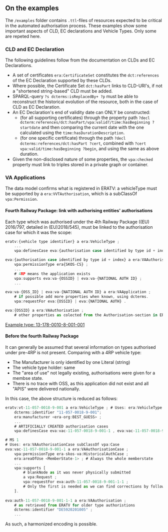 ## On the examples

The `/examples` folder contains `.ttl`-files of resources expected to be critical in the automated authorisation process. These examples show some important aspects of CLD, EC declarations and Vehicle Types. Only some are repeted here.

### CLD and EC Declaration

The following guidelines follow from the documentation on CLDs and EC Declarations.

- A set of certificates `era:CertificateSet` constitutes the `dct:references` of the EC Declaration supported by these CLDs.
- Where possible, the Certificate Set `dct:hasPart` links to CLD-URI's, if not a "shortened string-based" CLD must be added.
- SPARQL-query `?s dcterms:isReplacedBy+ ?p` must be able to reconstruct the historical evolution of the resource, both in the case of CLD as EC Declaration.
- An EC Declaration's end of validity date can ONLY be constructed:
  - (for all supporting certificates) through the property path `?decl dcterm:references/dct:hasPart/vpa:valid?/time:hasBeginning ?startdate` and then comparing the current date with the one calculated using the `time:hasDurationDescription`.
  - (for one specific certificate) through the path `?decl dcterms:references/dct:hasPart ?cert`, combined with `?cert vpa:valid/time:hasBeginning ?begin`, and using the same as above duration.
- Given the non-disclosed nature of some properties, the `vpa:checked` property must link to triples stored in a private graph or container.

### VA Applications

The data model confirms what is registered in ERATV: a vehicleType must be supported by a `era:VVTAuthorisation`, which is a subClassOf `vpa:Permission`. 

#### Fourth Railway Package: link with authorising entities' authorisations

Each type which was authorised under the 4th Railway Package ((EU) 2016/797, detailed in (EU)2018/545), must be linked to the authorisation case for which it was the scope:

```js
eratv:{vehicle type identifier} a era:VehicleType ;
    ...
    vpa:definesCase eva:{authorisation case identified by type id + index} , ... ;

eva:{authorisation case identified by type id + index} a era:VAAuthorisationCase ;
    vpa:permissionType era{SKOS-CS} ;
    ...
    # 4RP means the application exists
    vpa:supports eva:va-{OSSID} | eva:va-{NATIONAL AUTH ID} ; 
    ...

eva:va-{OSS_ID} | eva:va-{NATIONAL AUTH ID} a era:VAApplication ; 
    # if possible add more properties when known, using dcterms.
    vpa:requestFor eva:{OSSID} | eva:{NATIONAL AUTH} .

eva:{OSSID} a era:VAAuthorisation ;
    # other properties as colected from the Authorisation-section in ERATV
```

[Example type: 13-178-0010-8-001-001](https://eratv.era.europa.eu/Eratv/Home/View/13-178-0010-8-001-001)

#### Before the fourth Railway Package

It can generally be assumed that several information on types authorised under pre-4RP is not present. Comparing with a 4RP vehicle type:

- The Manufacturer is only identified by one Literal (string)
- The vehicle type holder: same
- The "area of use" not legally existing, authorisations were given for a membse state.
- There is no trace with OSS, as this application did not exist and all "APIS" were delivered nationally.

In this case, the above structure is reduced as follows:

```js
eratv:vt-11-057-0018-9-001 a era:VehicleType ; # Uses: era:VehicleType subClassOf vpa:Scope
    dcterms:identifier "11-057-0018-9-001";
    era:manufacturer <era-org:BEST_GUESS> ;
    ...
    # ARTIFICIALLY CREATED authorisation cases
    vpa:definesCase eva:vac-11-057-0018-9-001-1 , eva:vac-11-057-0018-9-001-2 , eva:vac-11-057-0018-9-001-3 ;

# MS 1
# Uses: era:VAAuthorisationCase subClassOf vpa:Case
eva:vac-11-057-0018-9-001-1 a era:VAAuthorisationCase ;                 
    vpa:permissionType era-skos-va:HistoricalAuthCase ;  
    era:areaOfUse <MemberState-1> ; # Always the whole memberstate
    ...
    vpa:supports [
        # blankNode as it was never physically submitted
        a vpa:Request ; 
        vpa:requestFor eva:auth-11-057-0018-9-001-1-1 ; 
        # Only the first is needed as we can find corrections by following dcterms:isReplacedBy*
    ]. 
    
eva:auth-11-057-0018-9-001-1-1 a era:VAAuthorisation ;
    # as retrieved from ERATV for older type authoristions
    dcterms:identifier "DE5920201005" ; 
    ...
```

As such, a harmonized encoding is possible.
